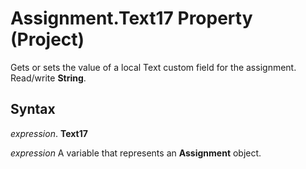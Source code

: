 
# Assignment.Text17 Property (Project)

Gets or sets the value of a local Text custom field for the assignment. Read/write  **String**.


## Syntax

 _expression_. **Text17**

 _expression_ A variable that represents an **Assignment** object.


